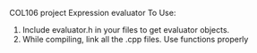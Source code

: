 COL106 project
Expression evaluator
To Use:
1) Include evaluator.h in your files to get evaluator objects.
2) While compiling, link all the .cpp files. Use functions properly